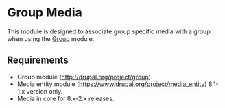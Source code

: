 # Group Media

This module is designed to associate group specific media
with a group when using the [Group](https://www.drupal.org/project/group) module.

## Requirements
 - Group module (http://drupal.org/project/group).
 - Media entity module (https://www.drupal.org/project/media_entity) 8.1-1.x version only.
 - Media in core for  8.x-2.x releases.
